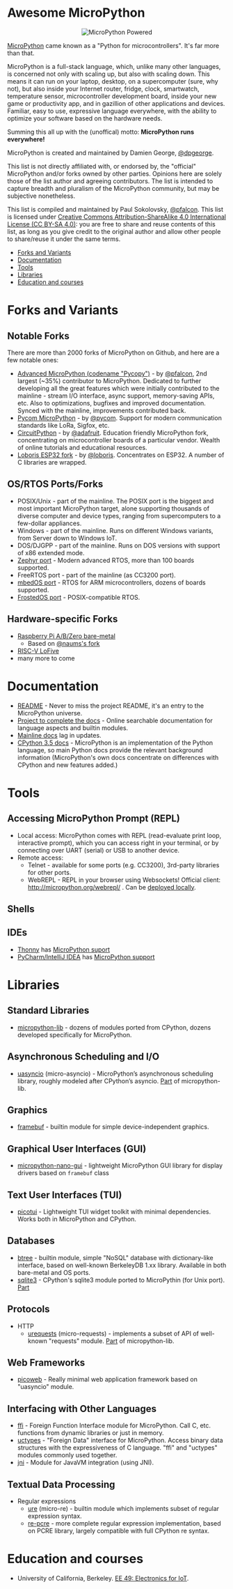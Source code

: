 Awesome MicroPython
===================

<p align="center">
  <img src="https://raw.githubusercontent.com/micropython/micropython/master/logo/micropythonpowered-art.png" alt="MicroPython Powered"/>
</p>

[MicroPython](https://micropython.org) came known as a "Python for
microcontrollers". It's far more than that.

MicroPython is a full-stack language, which, unlike many other languages,
is concerned not only with scaling up, but also with scaling down. This
means it can run on your laptop, desktop, on a supercomputer (sure, why
not), but also inside your Internet router, fridge, clock, smartwatch,
temperature sensor, microcontroller development board, inside your new
game or productivity app, and in gazillion of other applications and
devices. Familiar, easy to use, expressive language everywhere, with
the ability to optimize your software based on the hardware needs.

Summing this all up with the (unoffical) motto: **MicroPython runs everywhere!**

MicroPython is created and maintained by Damien George,
[@dpgeorge](https://github.com/dpgeorge/).

This list is not directly affiliated with, or endorsed by, the "official"
MicroPython and/or forks owned by other parties. Opinions here are solely
those of the list author and agreeing contributors. The list is intended
to capture breadth and pluralism of the MicroPython community, but may
be subjective nonetheless.

This list is compiled and maintained by Paul Sokolovsky, [@pfalcon](https://github.com/pfalcon/).
This list is licensed under [Creative Commons Attribution-ShareAlike 4.0 
International License (CC BY-SA 4.0)](https://creativecommons.org/licenses/by-sa/4.0/):
you are free to share and reuse contents of this list, as long as you
give credit to the original author and allow other people to share/reuse
it under the same terms.

* [Forks and Variants](#forks-and-variants)
* [Documentation](#documentation)
* [Tools](#tools)
* [Libraries](#libraries)
* [Education and courses](#education-and-courses)


Forks and Variants
==================

Notable Forks
-------------

There are more than 2000 forks of MicroPython on Github, and here are
a few notable ones:

* [Advanced MicroPython (codename "Pycopy")](https://github.com/pfalcon/micropython) -
by [@pfalcon](https://github.com/pfalcon/), 2nd largest (~35%) contributor
to MicroPython. Dedicated to further developing all the great features which
were initially contributed to the mainline - stream I/O interface, async
support, memory-saving APIs, etc. Also to optimizations, bugfixes and improved
documentation. Synced with the mainline, improvements contributed back.
* [Pycom MicroPython](https://github.com/pycom/pycom-micropython-sigfox) -
by [@pycom](https://github.com/pycom/). Support for modern communication
standards like LoRa, Sigfox, etc.
* [CircuitPython](https://github.com/adafruit/circuitpython) -
by [@adafruit](https://github.com/adafruit/). Education friendly MicroPython
fork, concentrating on microcontroller boards of a particular vendor.
Wealth of online tutorials and educational resources.
* [Loboris ESP32 fork](https://github.com/loboris/MicroPython_ESP32_psRAM_LoBo) -
by [@loboris](https://github.com/loboris). Concentrates on ESP32. A number
of C libraries are wrapped.

OS/RTOS Ports/Forks
-------------------

* POSIX/Unix - part of the mainline. The POSIX port is the biggest and most
important MicroPython target, alone supporting thousands of diverse computer
and device types, ranging from supercomputers to a few-dollar appliances.
* Windows - part of the mainline. Runs on different Windows variants, from
Server down to Windows IoT.
* DOS/DJGPP - part of the mainline. Runs on DOS versions with support of x86
extended mode.
* [Zephyr port](https://github.com/pfalcon/micropython) - Modern advanced RTOS,
more than 100 boards supported.
* FreeRTOS port - part of the mainline (as CC3200 port).
* [mbedOS port](https://os.mbed.com/users/infinnovation/code/micropython/) -
RTOS for ARM microcontrollers, dozens of boards supported.
* [FrostedOS port](https://github.com/insane-adding-machines/micropython) -
POSIX-compatible RTOS.

Hardware-specific Forks
-----------------------

* [Raspberry Pi A/B/Zero bare-metal](https://github.com/boochow/micropython-raspberrypi)
  * Based on [@naums's fork](https://github.com/naums/micropython/commits/master)
* [RISC-V LoFive](https://github.com/mmicko/micropython)
* many more to come

Documentation
=============

* [README](https://github.com/micropython/micropython/blob/master/README.md) -
  Never to miss the project README, it's an entry to the MicroPython universe.
* [Project to complete the docs](http://pycopy.readthedocs.io/) -
  Online searchable documentation for language aspects and builtin modules.
* [Mainline docs](http://docs.micropython.org/) lag in updates.
* [CPython 3.5 docs](https://docs.python.org/3.5/) - MicroPython is an
  implementation of the Python language, so main Python docs provide
  the relevant background information (MicroPython's own docs concentrate
  on differences with CPython and new features added.)

Tools
=====

Accessing MicroPython Prompt (REPL)
-----------------------------------

* Local access: MicroPython comes with REPL (read-evaluate print loop,
interactive prompt), which you can access right in your terminal, or by
connecting over UART (serial) or USB to another device.
* Remote access:
  * Telnet - available for some ports (e.g. CC3200), 3rd-party libraries
    for other ports.
  * WebREPL - REPL in your browser using Websockets! Official client:
    http://micropython.org/webrepl/ . Can be
    [deployed locally](https://github.com/micropython/webrepl/).

Shells
------

IDEs
----

* [Thonny](https://thonny.org/) has [MicroPython suport](https://bitbucket.org/plas/thonny/wiki/MicroPython)
* [PyCharm/IntelliJ IDEA](https://plugins.jetbrains.com/plugin/9777-micropython)
  has [MicroPython support](https://blog.jetbrains.com/pycharm/2018/01/micropython-plugin-for-pycharm/)

Libraries
=========

Standard Libraries
------------------

* [micropython-lib](https://github.com/pfalcon/micropython-lib) - dozens
  of modules ported from CPython, dozens developed specifically for
  MicroPython.

Asynchronous Scheduling and I/O
-------------------------------

* [uasyncio](https://pypi.org/project/micropython-uasyncio/) (micro-asyncio) -
  MicroPython’s asynchronous scheduling library, roughly modeled after
  CPython’s asyncio. [Part](https://github.com/pfalcon/micropython-lib/tree/master/uasyncio)
  of micropython-lib.

Graphics
--------

* [framebuf](http://docs.micropython.org/en/latest/library/framebuf.html) -
  builtin module for simple device-independent graphics.

Graphical User Interfaces (GUI)
-------------------------------

* [micropython-nano-gui](https://github.com/peterhinch/micropython-nano-gui) -
  lightweight MicroPython GUI library for display drivers based on `framebuf` class

Text User Interfaces (TUI)
--------------------------

* [picotui](https://github.com/pfalcon/picotui) - Lightweight TUI widget
  toolkit with minimal dependencies. Works both in MicroPython and CPython.

Databases
---------

* [btree](https://pycopy.readthedocs.io/en/latest/library/btree.html) -
  builtin module, simple "NoSQL" database with dictionary-like interface,
  based on well-known BerkeleyDB 1.xx library. Available in both bare-metal
  and OS ports.
* [sqlite3](https://pypi.org/project/micropython-sqlite3/) -
  CPython's sqlite3 module ported to MicroPythin (for Unix port).
  [Part](https://github.com/pfalcon/micropython-lib/tree/master/sqlite3)

Protocols
---------

* HTTP
  * [urequests](https://pypi.org/project/micropython-urequests/) (micro-requests) -
    implements a subset of API of well-known "requests" module.
    [Part](https://github.com/pfalcon/micropython-lib/tree/master/urequests) of
    micropython-lib.

Web Frameworks
--------------

* [picoweb](https://github.com/pfalcon/picoweb/) - Really minimal web
  application framework based on "uasyncio" module.

Interfacing with Other Languages
--------------------------------

* [ffi](https://pycopy.readthedocs.io/en/latest/library/ffi.html) -
  Foreign Function Interface module for MicroPython. Call C, etc. functions
  from dynamic libraries or just in memory.
* [uctypes](https://pycopy.readthedocs.io/en/latest/library/uctypes.html) -
  "Foreign Data" interface for MicroPython. Access binary data structures
  with the expressiveness of C language. "ffi" and "uctypes" modules commonly
  used together.
* [jni](https://github.com/pfalcon/micropython/blob/pfalcon/ports/unix/modjni.c) -
  Module for JavaVM integration (using JNI).

Textual Data Processing
-----------------------

* Regular expressions
  * [ure](https://pycopy.readthedocs.io/en/latest/library/ure.html) (micro-re) -
    builtin module which implements subset of regular expression syntax.
  * [re-pcre](https://pypi.org/project/micropython-re-pcre/) -
    more complete regular expression implementation, based on PCRE library,
    largely compatible with full CPython re syntax.

Education and courses
=====================

* University of California, Berkeley. [EE 49: Electronics for IoT](https://people.eecs.berkeley.edu/~boser/courses/49/index.html).
